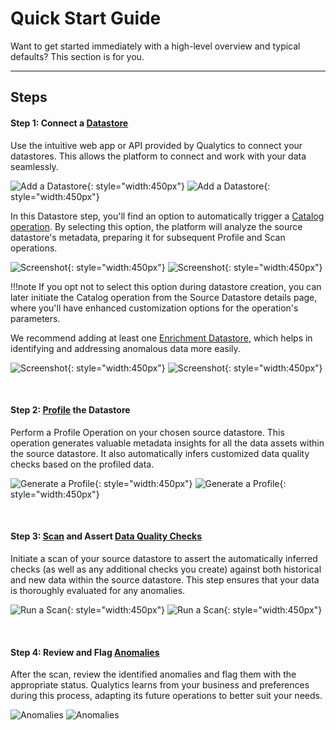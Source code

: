 # Quick Start Guide

Want to get started immediately with a high-level overview and typical defaults? This section is for you.

---

## Steps

#### Step 1: Connect a [Datastore](/userguide/glossary/#datastore)

Use the intuitive web app or API provided by Qualytics to connect your datastores. This allows the platform to connect and work with your data seamlessly.

![Add a Datastore](assets/datastores/form-light.png#only-light){: style="width:450px"}
![Add a Datastore](assets/datastores/form-dark.png#only-dark){: style="width:450px"}

In this Datastore step, you'll find an option to automatically trigger a [Catalog operation](/userguide/glossary/#catalog-operation). By selecting this option, the platform will analyze the source datastore's metadata, preparing it for subsequent Profile and Scan operations.

![Screenshot](assets/datastores/form-initiate-cataloging-light.png#only-light){: style="width:450px"}
![Screenshot](assets/datastores/form-initiate-cataloging-dark.png#only-dark){: style="width:450px"}

!!!note
    If you opt not to select this option during datastore creation, you can later initiate the Catalog operation from the Source Datastore details page, where you'll have enhanced customization options for the operation's parameters.

We recommend adding at least one [Enrichment Datastore](/userguide/glossary/#enrichment-datastore), which helps in identifying and addressing anomalous data more easily.

![Screenshot](assets/enrichment/form-light.png#only-light){: style="width:450px"}
![Screenshot](assets/enrichment/form-dark.png#only-dark){: style="width:450px"}

<br>

#### Step 2: [Profile](/userguide/glossary/#profiling) the Datastore

Perform a Profile Operation on your chosen source datastore. This operation generates valuable metadata insights for all the data assets within the source datastore. It also automatically infers customized data quality checks based on the profiled data.

![Generate a Profile](assets/operations/operation-profile-light.png#only-light){: style="width:450px"}
![Generate a Profile](assets/operations/operation-profile-dark.png#only-dark){: style="width:450px"}

<br>

#### Step 3: [Scan](/userguide/glossary/#incremental-scan-operation) and Assert [Data Quality Checks](/userguide/glossary/#data-quality-check)

Initiate a scan of your source datastore to assert the automatically inferred checks (as well as any additional checks you create) against both historical and new data within the source datastore. This step ensures that your data is thoroughly evaluated for any anomalies.

![Run a Scan](assets/operations/operation-scan-light.png#only-light){: style="width:450px"}
![Run a Scan](assets/operations/operation-scan-dark.png#only-dark){: style="width:450px"}

<br>

#### Step 4: Review and Flag [Anomalies](/userguide/glossary/#anomaly)

After the scan, review the identified anomalies and flag them with the appropriate status. Qualytics learns from your business and preferences during this process, adapting its future operations to better suit your needs.

![Anomalies](assets/anomalies/anomaly-table-light.png#only-light)
![Anomalies](assets/anomalies/anomaly-table-dark.png#only-dark)
